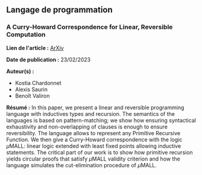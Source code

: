 ## Langage de programmation

### A Curry-Howard Correspondence for Linear, Reversible Computation

**Lien de l'article :** [ArXiv](http://arxiv.org/abs/2302.11887v3)

**Date de publication :** 23/02/2023

**Auteur(s) :**
- Kostia Chardonnet
- Alexis Saurin
- Benoît Valiron

**Résumé :**
In this paper, we present a linear and reversible programming language with
inductives types and recursion. The semantics of the languages is based on
pattern-matching; we show how ensuring syntactical exhaustivity and
non-overlapping of clauses is enough to ensure reversibility. The language
allows to represent any Primitive Recursive Function. We then give a
Curry-Howard correspondence with the logic $\mu$MALL: linear logic extended
with least fixed points allowing inductive statements. The critical part of our
work is to show how primitive recursion yields circular proofs that satisfy
$\mu$MALL validity criterion and how the language simulates the cut-elimination
procedure of $\mu$MALL.

